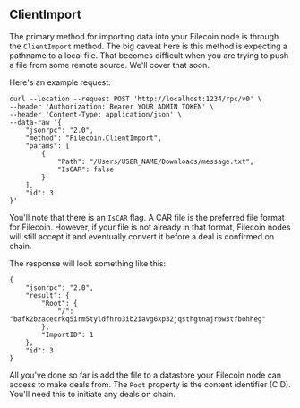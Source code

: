 ## ClientImport  

The primary method for importing data into your Filecoin node is through the `ClientImport` method. The big caveat here is this method is expecting a pathname to a local file. That becomes difficult when you are trying to push a file from some remote source. We'll cover that soon. 

Here's an example request: 

```
curl --location --request POST 'http://localhost:1234/rpc/v0' \
--header 'Authorization: Bearer YOUR ADMIN TOKEN' \
--header 'Content-Type: application/json' \
--data-raw '{
    "jsonrpc": "2.0",
    "method": "Filecoin.ClientImport",
    "params": [
        {
            "Path": "/Users/USER_NAME/Downloads/message.txt",
            "IsCAR": false
        }
    ],
    "id": 3
}'
```

You'll note that there is an `IsCAR` flag. A CAR file is the preferred file format for Filecoin. However, if your file is not already in that format, Filecoin nodes will still accept it and eventually convert it before a deal is confirmed on chain. 

The response will look something like this: 

```
{
    "jsonrpc": "2.0",
    "result": {
        "Root": {
            "/": "bafk2bzacecrkq5irm5tyldfhro3ib2iavg6xp32jqsthgtnajrbw3tfbohheg"
        },
        "ImportID": 1
    },
    "id": 3
}
```

All you've done so far is add the file to a datastore your Filecoin  node can access to make deals from. The `Root` property is the content identifier (CID). You'll need this to initiate any deals on chain. 